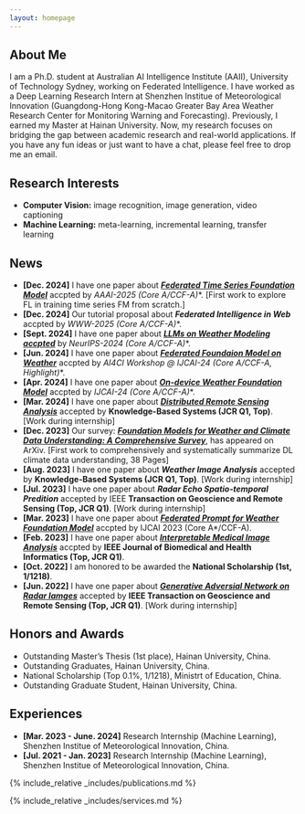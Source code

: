 ```yaml
---
layout: homepage
---
```


## About Me

I am a Ph.D. student at Australian AI Intelligence Institute (AAII), University of Technology Sydney, working on Federated Intelligence. I have worked as a Deep Learning Research Intern at Shenzhen Institue of Meteorological Innovation (Guangdong-Hong Kong-Macao Greater Bay Area Weather Research Center for Monitoring Warning and Forecasting). Previously, I earned my Master at Hainan University. Now, my research focuses on bridging the gap between academic research and real-world applications. If you have any fun ideas or just want to have a chat, please feel free to drop me an email.

## Research Interests

- **Computer Vision:** image recognition, image generation, video captioning
- **Machine Learning:** meta-learning, incremental learning, transfer learning

## News

- **[Dec. 2024]** I have one paper about [***Federated Time Series Foundation Model***](https://arxiv.org/pdf/2412.08906) accpted by **AAAI-2025 (Core A*/CCF-A)**. [First work to explore FL in training time series FM from scratch.]
- **[Dec. 2024]** Our tutorial proposal about ***Federated Intelligence in Web*** accpted by **WWW-2025 (Core A*/CCF-A)**.
- **[Sept. 2024]** I have one paper about [***LLMs on Weather Modeling accpted***](https://arxiv.org/pdf/2405.20348) by **NeurIPS-2024 (Core A*/CCF-A)**.
- **[Jun. 2024]** I have one paper about [***Federated Foundaion Model on Weather***](https://openreview.net/pdf?id=VpMYKivGVE) accpted by **AI4CI Workshop @ IJCAI-24 (Core A*/CCF-A, Highlight)**.
- **[Apr. 2024]** I have one paper about [***On-device Weather Foundation Model***](https://arxiv.org/pdf/2305.14244) accpted by **IJCAI-24 (Core A*/CCF-A)**.
- **[Mar. 2024]** I have one paper about [***Distributed Remote Sensing Analysis***](https://www.sciencedirect.com/science/article/abs/pii/S0950705124003290) accepted by **Knowledge-Based Systems (JCR Q1, Top)**. [Work during internship]
- **[Dec. 2023]** Our survey: [***Foundation Models for Weather and Climate Data Understanding: A Comprehensive Survey***](https://arxiv.org/pdf/2312.03014), has appeared on ArXiv. [First work to comprehensively and systematically summarize DL climate data understanding, 38 Pages]
- **[Aug. 2023]** I have one paper about ***Weather Image Analysis*** accepted by **Knowledge-Based Systems (JCR Q1, Top)**. [Work during internship]
- **[Jul. 2023]** I have one paper about ***Radar Echo Spatio-temporal Predition*** accepted by IEEE **Transaction on Geoscience and Remote Sensing (Top, JCR Q1)**. [Work during internship]
- **[Mar. 2023]** I have one paper about [***Federated Prompt for Weather Foundation Model***](https://www.ijcai.org/proceedings/2023/0393.pdf) accpted by IJCAI 2023 (Core A*/CCF-A).
- **[Feb. 2023]** I have one paper about [***Interpretable Medical Image Analysis***](https://ieeexplore.ieee.org/document/10050021?denied=) accpted by **IEEE Journal of Biomedical and Health Informatics (Top, JCR Q1)**.
- **[Oct. 2022]** I am honored to be awarded the **National Scholarship (1st, 1/1218)**.
- **[Jun. 2022]** I have one paper about [***Generative Adversial Network on Radar Iamges***](https://ieeexplore.ieee.org/document/10050021?denied=) accepted by **IEEE Transaction on Geoscience and Remote Sensing (Top, JCR Q1)**. [Work during internship]

## Honors and Awards
- Outstanding Master’s Thesis (1st place), Hainan University, China.
- Outstanding Graduates, Hainan University, China.
- National Scholarship (Top 0.1%, 1/1218), Ministrt of Education, China.
- Outstanding Graduate Student, Hainan University, China.

## Experiences
- **[Mar. 2023 - June. 2024]** Research Internship (Machine Learning), Shenzhen Institue of Meteorological Innovation, China.
- **[Jul. 2021 - Jan. 2023]** Research Internship (Machine Learning), Shenzhen Institue of Meteorological Innovation, China.

{% include_relative _includes/publications.md %}

{% include_relative _includes/services.md %}
